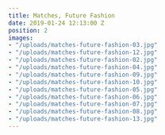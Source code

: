 ```yaml
---
title: Matches, Future Fashion
date: 2019-01-24 12:13:00 Z
position: 2
images:
- "/uploads/matches-future-fashion-03.jpg"
- "/uploads/matches-future-fashion-12.jpg"
- "/uploads/matches-future-fashion-02.jpg"
- "/uploads/matches-future-fashion-04.jpg"
- "/uploads/matches-future-fashion-09.jpg"
- "/uploads/matches-future-fashion-10.jpg"
- "/uploads/matches-future-fashion-05.jpg"
- "/uploads/matches-future-fashion-06.jpg"
- "/uploads/matches-future-fashion-07.jpg"
- "/uploads/matches-future-fashion-08.jpg"
- "/uploads/matches-future-fashion-13.jpg"
---
```


